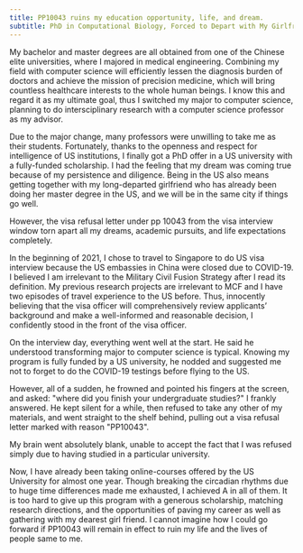 ```yaml
---
title: PP10043 ruins my education opportunity, life, and dream.
subtitle: PhD in Computational Biology, Forced to Depart with My Girlfriend
---
```

My bachelor and master degrees are all obtained from one of the Chinese elite universities, where I majored in medical engineering. Combining my field with computer science will efficiently lessen the diagnosis burden of doctors and achieve the mission of precision medicine, which will bring countless healthcare interests to the whole human beings. I know this and regard it as my ultimate goal, thus I switched my major to computer science, planning to do intersciplinary research with a computer science professor as my advisor. 

Due to the major change, many professors were unwilling to take me as their students. Fortunately, thanks to the openness and respect for intelligence of US institutions, I finally got a PhD offer in a US university with a fully-funded scholarship. I had the feeling that my dream was coming true because of my persistence and diligence. Being in the US also means getting together with my long-departed girlfriend who has already been doing her master degree in the US, and we will be in the same city if things go well. 

However, the visa refusal letter under pp 10043 from the visa interview window torn apart all my dreams, academic pursuits, and life expectations completely.

In the beginning of 2021, I chose to travel to Singapore to do US visa interview because the US embassies in China were closed due to COVID-19. I believed I am irrelevant to the Military Civil Fusion Strategy after I read its definition. My previous research projects are irrelevant to MCF and I have two episodes of travel experience to the US before. Thus, innocently believing that the visa officer will comprehensively review applicants’ background and make a well-informed and reasonable decision, I confidently stood in the front of the visa officer.

On the interview day, everything went well at the start. He said he understood transforming major to computer science is typical. Knowing my program is fully funded by a US university, he nodded and suggested me not to forget to do the COVID-19 testings before flying to the US. 

However, all of a sudden, he frowned and pointed his fingers at the screen, and asked: "where did you finish your undergraduate studies?" I frankly answered. He kept silent for a while, then refused to take any other of my materials, and went straight to the shelf behind, pulling out a visa refusal letter marked with reason "PP10043". 

My brain went absolutely blank, unable to accept the fact that I was refused simply due to having studied in a particular university.

Now, I have already been taking online-courses offered by the US University for almost one year. Though breaking the circadian rhythms due to huge time differences made me exhausted, I achieved A in all of them. It is too hard to give up this program with a generous scholarship, matching research directions, and the opportunities of paving my career as well as gathering with my dearest girl friend. I cannot imagine how I could go forward if PP10043 will remain in effect to ruin my life and the lives of people same to me.

